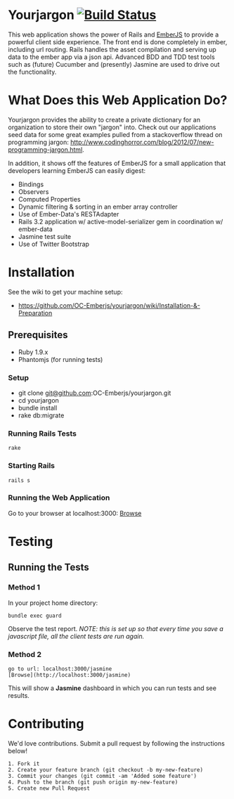 # Yourjargon [![Build Status](https://secure.travis-ci.org/OC-Emberjs/yourjargon.png?branch=develop)](https://travis-ci.org/OC-Emberjs/yourjargon)

This web application shows the power of Rails and [EmberJS](http://emberjs.com) to provide a powerful client side experience.  The front end is done completely in ember, including url routing.  Rails handles the asset compilation and serving up data to the ember app via a json api.  Advanced BDD and TDD test tools such as (future) Cucumber and (presently) Jasmine are used to drive out the functionality.

# What Does this Web Application Do?

Yourjargon provides the ability to create a private dictionary for an organization to store their own "jargon" into.  Check out our applications seed data for some great examples pulled from a stackoverflow thread on programming jargon:  http://www.codinghorror.com/blog/2012/07/new-programming-jargon.html.
	
In addition, it shows off the features of EmberJS for a small application that developers learning EmberJS can easily digest:

 * Bindings
 * Observers
 * Computed Properties
 * Dynamic filtering & sorting in an ember array controller
 * Use of Ember-Data's RESTAdapter
 * Rails 3.2 application w/ active-model-serializer gem in coordination w/ ember-data
 * Jasmine test suite
 * Use of Twitter Bootstrap

# Installation

See the wiki to get your machine setup:

 * https://github.com/OC-Emberjs/yourjargon/wiki/Installation-&-Preparation

## Prerequisites

 * Ruby 1.9.x
 * Phantomjs (for running tests)

### Setup

  - git clone git@github.com:OC-Emberjs/yourjargon.git
  - cd yourjargon
  - bundle install
  - rake db:migrate

### Running Rails Tests

    rake

### Starting Rails

    rails s

### Running the Web Application

Go to your browser at localhost:3000:
[Browse](http://localhost:3000/)

# Testing

## Running the Tests

### Method 1

In your project home directory:

    bundle exec guard

Observe the test report. *NOTE: this is set up so that every time you save a javascript file,
all the client tests are run again.*

### Method 2

    go to url: localhost:3000/jasmine
    [Browse](http://localhost:3000/jasmine)

This will show a **Jasmine** dashboard in which you can run tests and see results.

# Contributing

We'd love contributions.  Submit a pull request by following the instructions below!

    1. Fork it
    2. Create your feature branch (git checkout -b my-new-feature)
    3. Commit your changes (git commit -am 'Added some feature')
    4. Push to the branch (git push origin my-new-feature)
    5. Create new Pull Request

